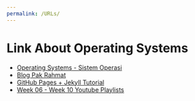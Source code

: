 ```yaml
---
permalink: /URLs/
---
```


# Link About Operating Systems

* [Operating Systems - Sistem Operasi](https://os.vlsm.org/)
* [Blog Pak Rahmat](https://rahmatm.samik-ibrahim.vlsm.org/)
* [GitHub Pages + Jekyll Tutorial](https://extra182.vlsm.org/step/GitHubPages.html)
* [Week 06 - Week 10 Youtube Playlists](https://os.vlsm.org/playlists/)
